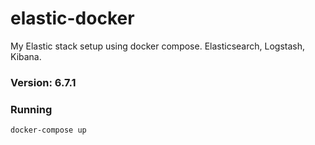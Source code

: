 # elastic-docker
My Elastic stack setup using docker compose. Elasticsearch, Logstash, Kibana.

### Version: 6.7.1

### Running

`docker-compose up`